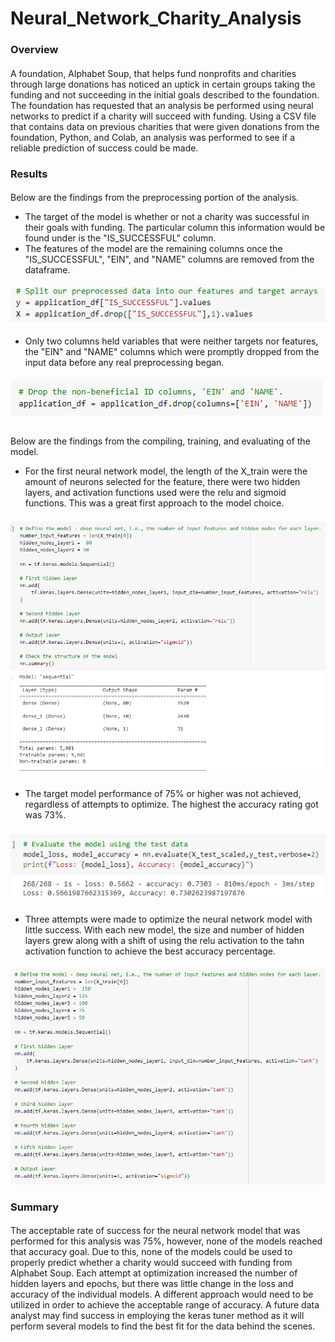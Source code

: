 # Neural_Network_Charity_Analysis
### Overview
####
A foundation, Alphabet Soup, that helps fund nonprofits and charities through large donations has noticed an uptick in certain groups taking the funding and not succeeding in the initial goals described to the foundation. The foundation has requested that an analysis be performed using neural networks to predict if a charity will succeed with funding. Using a CSV file that contains data on previous charities that were given donations from the foundation, Python, and Colab, an analysis was performed to see if a reliable prediction of success could be made. 

### Results
####
Below are the findings from the preprocessing portion of the analysis. 
 - The target of the model is whether or not a charity was successful in their goals with funding. The particular column this information would be found under is the "IS_SUCCESSFUL" column. 
 - The features of the model are the remaining columns once the "IS_SUCCESSFUL", "EIN", and "NAME" columns are removed from the dataframe. 
####
![xandy](https://github.com/victoriaguille/Neural_Network_Charity_Analysis/blob/main/Resources/xandy.PNG)
####
 - Only two columns held variables that were neither targets nor features, the "EIN" and "NAME" columns which were promptly dropped from the input data before any real preprocessing began. 
####
![einandname](https://github.com/victoriaguille/Neural_Network_Charity_Analysis/blob/main/Resources/einandname.PNG)

####
Below are the findings from the compiling, training, and evaluating of the model. 
- For the first neural network model, the length of the X_train were the amount of neurons selected for the feature, there were two hidden layers, and activation functions used were the relu and sigmoid functions. This was a great first approach to the model choice. 
####
![firstmodel](https://github.com/victoriaguille/Neural_Network_Charity_Analysis/blob/main/Resources/firstmodel.PNG)
####
- The target model performance of 75% or higher was not achieved, regardless of attempts to optimize. The highest the accuracy rating got was 73%.
####
![highestaccuracy](https://github.com/victoriaguille/Neural_Network_Charity_Analysis/blob/main/Resources/highestaccuracy.PNG)
####
- Three attempts were made to optimize the neural network model with little success. With each new model, the size and number of hidden layers grew along with a shift of using the relu activation to the tahn activation function to achieve the best accuracy percentage. 
####
![finalmodel](https://github.com/victoriaguille/Neural_Network_Charity_Analysis/blob/main/Resources/finalmodel.PNG)

### Summary
####
The acceptable rate of success for the neural network model that was performed for this analysis was 75%, however, none of the models reached that accuracy goal. Due to this, none of the models could be used to properly predict whether a charity would succeed with funding from Alphabet Soup. Each attempt at optimization increased the number of hidden layers and epochs, but there was little change in the loss and accuracy of the individual models. A different approach would need to be utilized in order to achieve the acceptable range of accuracy. A future data analyst may find success in employing the keras tuner method as it will perform several models to find the best fit for the data behind the scenes.  
